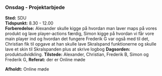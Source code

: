 ### Onsdag - Projektarbjede
**Sted:** SDU  
**Tidspunkt:** 8.30 - 12.00  
**Forberedelse:**  Alexander skulle kigge på hvordan man laver maps på vores produkt og lave player-actions færdig, Simon kigge på hvordan vi får vore main player ind og hvordan det fungere Frederik G var også med til det, Christian fik til opgave at han skulle lave Skralspand funktionerne og skulle lave et skin til Skralspanden plus at skrive logbog
**Dagsorden:**  produktudvidkling.
**Tilstede:** Alexander, Christian, Frederik B, Simon og Frederik G,
**Referat:** der er Online møde

**Afholdt:** Online møde
